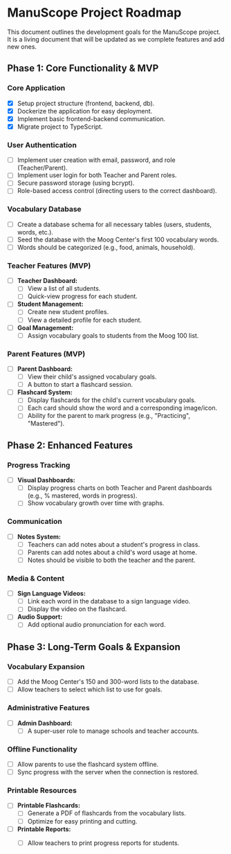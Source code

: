 # ManuScope Project Roadmap

This document outlines the development goals for the ManuScope project. It is a living document that will be updated as we complete features and add new ones.

## Phase 1: Core Functionality & MVP

### Core Application
- [x] Setup project structure (frontend, backend, db).
- [x] Dockerize the application for easy deployment.
- [x] Implement basic frontend-backend communication.
- [x] Migrate project to TypeScript.

### User Authentication
- [ ] Implement user creation with email, password, and role (Teacher/Parent).
- [ ] Implement user login for both Teacher and Parent roles.
- [ ] Secure password storage (using bcrypt).
- [ ] Role-based access control (directing users to the correct dashboard).

### Vocabulary Database
- [ ] Create a database schema for all necessary tables (users, students, words, etc.).
- [ ] Seed the database with the Moog Center's first 100 vocabulary words.
- [ ] Words should be categorized (e.g., food, animals, household).

### Teacher Features (MVP)
- [ ] **Teacher Dashboard:**
    - [ ] View a list of all students.
    - [ ] Quick-view progress for each student.
- [ ] **Student Management:**
    - [ ] Create new student profiles.
    - [ ] View a detailed profile for each student.
- [ ] **Goal Management:**
    - [ ] Assign vocabulary goals to students from the Moog 100 list.

### Parent Features (MVP)
- [ ] **Parent Dashboard:**
    - [ ] View their child's assigned vocabulary goals.
    - [ ] A button to start a flashcard session.
- [ ] **Flashcard System:**
    - [ ] Display flashcards for the child's current vocabulary goals.
    - [ ] Each card should show the word and a corresponding image/icon.
    - [ ] Ability for the parent to mark progress (e.g., "Practicing", "Mastered").

## Phase 2: Enhanced Features

### Progress Tracking
- [ ] **Visual Dashboards:**
    - [ ] Display progress charts on both Teacher and Parent dashboards (e.g., % mastered, words in progress).
    - [ ] Show vocabulary growth over time with graphs.

### Communication
- [ ] **Notes System:**
    - [ ] Teachers can add notes about a student's progress in class.
    - [ ] Parents can add notes about a child's word usage at home.
    - [ ] Notes should be visible to both the teacher and the parent.

### Media & Content
- [ ] **Sign Language Videos:**
    - [ ] Link each word in the database to a sign language video.
    - [ ] Display the video on the flashcard.
- [ ] **Audio Support:**
    - [ ] Add optional audio pronunciation for each word.

## Phase 3: Long-Term Goals & Expansion

### Vocabulary Expansion
- [ ] Add the Moog Center's 150 and 300-word lists to the database.
- [ ] Allow teachers to select which list to use for goals.

### Administrative Features
- [ ] **Admin Dashboard:**
    - [ ] A super-user role to manage schools and teacher accounts.

### Offline Functionality
- [ ] Allow parents to use the flashcard system offline.
- [ ] Sync progress with the server when the connection is restored.

### Printable Resources
- [ ] **Printable Flashcards:**
    - [ ] Generate a PDF of flashcards from the vocabulary lists.
    - [ ] Optimize for easy printing and cutting.
- [ ] **Printable Reports:**
    - [ ] Allow teachers to print progress reports for students.

